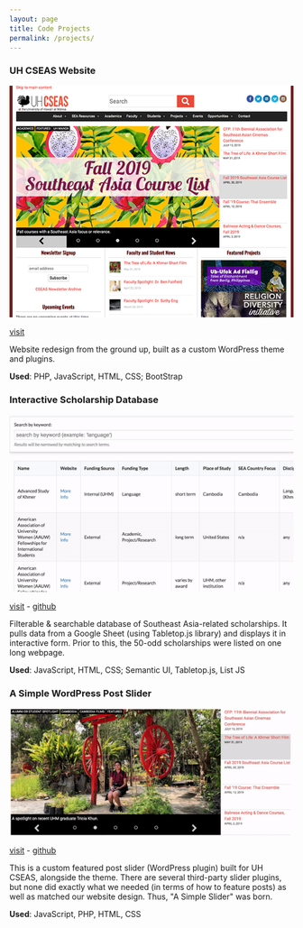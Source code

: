 ```yaml
---
layout: page
title: Code Projects
permalink: /projects/
---
```


### UH CSEAS Website
![cseashawaii.org homepage](/img/cseashawaii.png)

[visit](https://www.cseashawaii.org)

Website redesign from the ground up, built as a custom WordPress theme and plugins.

**Used**: PHP, JavaScript, HTML, CSS; BootStrap

### Interactive Scholarship Database
![Scholarship Database](/img/scholarships.gif)

[visit](https://app.cseashawaii.org/scholarships) - [github](https://github.com/diliaur/scholarships)

Filterable & searchable database of Southeast Asia-related scholarships. It pulls data from a Google Sheet (using Tabletop.js library) and displays it in interactive form. Prior to this, the 50-odd scholarships were listed on one long webpage.

**Used**: JavaScript, HTML, CSS; Semantic UI, Tabletop.js, List JS

### A Simple WordPress Post Slider
![A Simple Slider for WordPress](/img/slider.gif)

[visit](https://www.cseashawaii.org) - [github](https://github.com/diliaur/simple-slider-2)

This is a custom featured post slider (WordPress plugin) built for UH CSEAS, alongside the theme. There are several third-party slider plugins, but none did exactly what we needed (in terms of how to feature posts) as well as matched our website design. Thus, "A Simple Slider" was born.

**Used**: JavaScript, PHP, HTML, CSS
